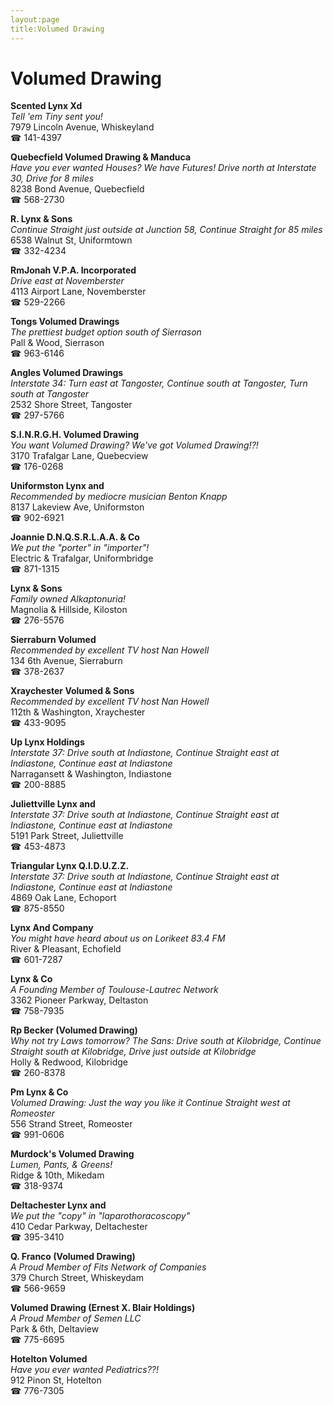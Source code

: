```yaml
---
layout:page
title:Volumed Drawing
---
```

# Volumed Drawing

**Scented Lynx Xd**  
_Tell 'em Tiny sent you!_  
7979 Lincoln Avenue, Whiskeyland  
☎ 141-4397



**Quebecfield Volumed Drawing & Manduca**  
_Have you ever wanted Houses? We have Futures! 
Drive north at Interstate 30, Drive for 8 miles_  
8238 Bond Avenue, Quebecfield  
☎ 568-2730



**R. Lynx & Sons**  
_Continue Straight just outside at Junction 58, Continue Straight for 85 miles_  
6538 Walnut St, Uniformtown  
☎ 332-4234



**RmJonah V.P.A. Incorporated**  
_Drive east at Novemberster_  
4113 Airport Lane, Novemberster  
☎ 529-2266



**Tongs Volumed Drawings**  
_The prettiest budget option south of Sierrason_  
Pall & Wood, Sierrason  
☎ 963-6146



**Angles Volumed Drawings**  
_Interstate 34: Turn east at Tangoster, Continue south at Tangoster, Turn south at Tangoster_  
2532 Shore Street, Tangoster  
☎ 297-5766



**S.I.N.R.G.H. Volumed Drawing**  
_You want Volumed Drawing? We've got Volumed Drawing!?!_  
3170 Trafalgar Lane, Quebecview  
☎ 176-0268



**Uniformston Lynx and**  
_Recommended by mediocre musician Benton Knapp_  
8137 Lakeview Ave, Uniformston  
☎ 902-6921



**Joannie D.N.Q.S.R.L.A.A. & Co**  
_We put the "porter" in "importer"!_  
Electric & Trafalgar, Uniformbridge  
☎ 871-1315



**Lynx & Sons**  
_Family owned Alkaptonuria!_  
Magnolia & Hillside, Kiloston  
☎ 276-5576



**Sierraburn Volumed**  
_Recommended by excellent TV host Nan Howell_  
134 6th Avenue, Sierraburn  
☎ 378-2637



**Xraychester Volumed & Sons**  
_Recommended by excellent TV host Nan Howell_  
112th & Washington, Xraychester  
☎ 433-9095



**Up Lynx Holdings**  
_Interstate 37: Drive south at Indiastone, Continue Straight east at Indiastone, Continue east at Indiastone_  
Narragansett & Washington, Indiastone  
☎ 200-8885



**Juliettville Lynx and**  
_Interstate 37: Drive south at Indiastone, Continue Straight east at Indiastone, Continue east at Indiastone_  
5191 Park Street, Juliettville  
☎ 453-4873



**Triangular Lynx Q.I.D.U.Z.Z.**  
_Interstate 37: Drive south at Indiastone, Continue Straight east at Indiastone, Continue east at Indiastone_  
4869 Oak Lane, Echoport  
☎ 875-8550



**Lynx And Company**  
_You might have heard about us on Lorikeet 83.4 FM_  
River & Pleasant, Echofield  
☎ 601-7287



**Lynx & Co**  
_A Founding Member of Toulouse-Lautrec Network_  
3362 Pioneer Parkway, Deltaston  
☎ 758-7935



**Rp Becker (Volumed Drawing)**  
_Why not try Laws tomorrow? 
The Sans: Drive south at Kilobridge, Continue Straight south at Kilobridge, Drive just outside at Kilobridge_  
Holly & Redwood, Kilobridge  
☎ 260-8378



**Pm Lynx & Co**  
_Volumed Drawing: Just the way you like it 
Continue Straight west at Romeoster_  
556 Strand Street, Romeoster  
☎ 991-0606



**Murdock's Volumed Drawing**  
_Lumen, Pants, & Greens!_  
Ridge & 10th, Mikedam  
☎ 318-9374



**Deltachester Lynx and**  
_We put the "copy" in "laparothoracoscopy"_  
410 Cedar Parkway, Deltachester  
☎ 395-3410



**Q. Franco (Volumed Drawing)**  
_A Proud Member of Fits Network of Companies_  
379 Church Street, Whiskeydam  
☎ 566-9659



**Volumed Drawing (Ernest X. Blair Holdings)**  
_A Proud Member of Semen LLC_  
Park & 6th, Deltaview  
☎ 775-6695



**Hotelton Volumed**  
_Have you ever wanted Pediatrics??!_  
912 Pinon St, Hotelton  
☎ 776-7305



